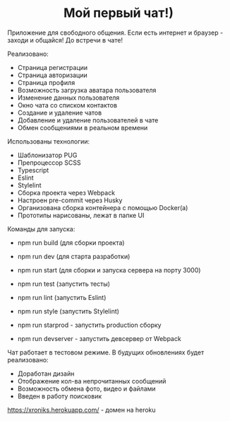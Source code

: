 <h1 align="center">Мой первый чат!)</h1>
Приложение для свободного общения. Если есть интернет и браузер - заходи и общайся! До встречи в чате!



Реализовано:
- Страница регистрации
- Страница авторизации
- Страница профиля
- Возможность загрузка аватара пользователя
- Изменение данных пользователя
- Окно чата со списком контактов
- Создание и удаление чатов
- Добавление и удаление пользователей в чате
- Обмен сообщениями в реальном времени

Использованы технологии:
- Шаблонизатор PUG
- Препроцессор SCSS
- Typescript
- Eslint
- Stylelint
- Сборка проекта через Webpack
- Настроен pre-commit через Husky
- Организована сборка контейнера с помощью Docker(а)
- Прототипы нарисованы, лежат в папке UI

Команды для запуска:
- npm run build (для сборки проекта)
- npm run dev (для старта разработки)
- npm run start (для сборки и запуска сервера на порту 3000)
- npm run test (запустить тесты)
- npm run lint (запустить Eslint)
- npm run style (запустить Stylelint)

- npm run starprod - запустить production сборку
- npm run devserver - запустить девсервер от Webpack


Чат работает в тестовом режиме.
В будущих обновлениях будет реализовано: 
- Доработан дизайн
- Отображение кол-ва непрочитанных сообщений
- Возможность обмена фото, видео и файлами
- Введен в работу поисковик

https://xroniks.herokuapp.com/ - домен на heroku
